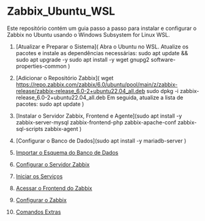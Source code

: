 # Zabbix_Ubuntu_WSL
Este repositório contém um guia passo a passo para instalar e configurar o Zabbix no Ubuntu usando o Windows Subsystem for Linux WSL.
1. [Atualizar e Preparar o Sistema](
Abra o Ubuntu no WSL.
Atualize os pacotes e instale as dependências necessárias:
sudo apt update && sudo apt upgrade -y
sudo apt install -y wget gnupg2 software-properties-common
)
2. [Adicionar o Repositório Zabbix](
wget https://repo.zabbix.com/zabbix/6.0/ubuntu/pool/main/z/zabbix-release/zabbix-release_6.0-2+ubuntu22.04_all.deb
sudo dpkg -i zabbix-release_6.0-2+ubuntu22.04_all.deb
Em seguida, atualize a lista de pacotes:
sudo apt update
)

4. [Instalar o Servidor Zabbix, Frontend e Agente](sudo apt install -y zabbix-server-mysql zabbix-frontend-php zabbix-apache-conf zabbix-sql-scripts zabbix-agent
)
5. [Configurar o Banco de Dados](sudo apt install -y mariadb-server
)
6. [Importar o Esquema do Banco de Dados](#importar-o-esquema-do-banco-de-dados)
7. [Configurar o Servidor Zabbix](#configurar-o-servidor-zabbix)
8. [Iniciar os Serviços](#iniciar-os-serviços)
9. [Acessar o Frontend do Zabbix](#acessar-o-frontend-do-zabbix)
10. [Configurar o Zabbix](#configurar-o-zabbix)
11. [Comandos Extras](#comandos-extras)
